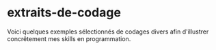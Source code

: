 # extraits-de-codage
Voici quelques exemples sélectionnés de codages divers afin d'illustrer concrêtement mes skills en programmation. 

